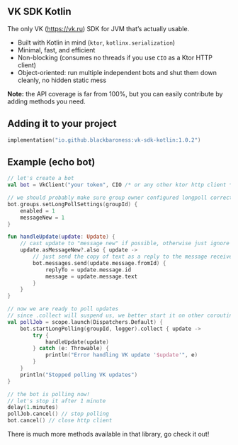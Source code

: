 ## VK SDK Kotlin

The only VK (https://vk.ru) SDK for JVM that’s actually usable.

- Built with Kotlin in mind (`ktor`, `kotlinx.serialization`)
- Minimal, fast, and efficient
- Non-blocking (consumes no threads if you use `CIO` as a Ktor HTTP client)
- Object-oriented: run multiple independent bots and shut them down cleanly, no hidden static mess

**Note:** the API coverage is far from 100%, but you can easily contribute by adding methods you need.

## Adding it to your project

```kotlin
implementation("io.github.blackbaroness:vk-sdk-kotlin:1.0.2")
```

## Example (echo bot)

```kotlin
// let's create a bot
val bot = VkClient("your token", CIO /* or any other ktor http client */)

// we should probably make sure group owner configured longpoll correctly
bot.groups.setLongPollSettings(groupId) {
    enabled = 1
    messageNew = 1
}

fun handleUpdate(update: Update) {
    // cast update to "message new" if possible, otherwise just ignore
    update.asMessageNew?.also { update ->
        // just send the copy of text as a reply to the message received
        bot.messages.send(update.message.fromId) {
            replyTo = update.message.id
            message = update.message.text
        }
    }
}

// now we are ready to poll updates
// since .collect will suspend us, we better start it on other coroutine
val pollJob = scope.launch(Dispatchers.Default) {
    bot.startLongPolling(groupId, logger).collect { update ->
        try {
            handleUpdate(update)
        } catch (e: Throwable) {
            println("Error handling VK update '$update'", e)
        }
    }
    println("Stopped polling VK updates")
}

// the bot is polling now!
// let's stop it after 1 minute
delay(1.minutes)
pollJob.cancel() // stop polling
bot.cancel() // close http client
```

There is much more methods available in that library, go check it out!
